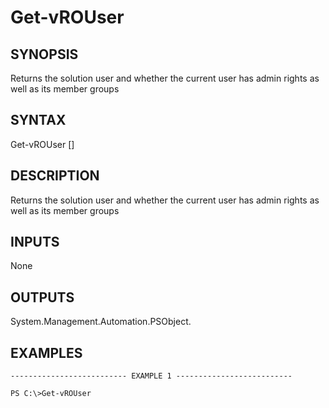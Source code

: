 # Get-vROUser

## SYNOPSIS
    
Returns the solution user and whether the current user has admin rights as well as its member groups

## SYNTAX
 Get-vROUser [<CommonParameters>]    

## DESCRIPTION

Returns the solution user and whether the current user has admin rights as well as its member groups


## INPUTS

None

## OUTPUTS

System.Management.Automation.PSObject.

## EXAMPLES
```
-------------------------- EXAMPLE 1 --------------------------

PS C:\>Get-vROUser
```

